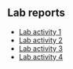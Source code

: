 ## Lab reports

- [Lab activity 1](https://github.com/scratcher221/iot_portfolio/blob/master/team/1/lab.md)
- [Lab activity 2](https://github.com/scratcher221/iot_portfolio/blob/master/team/2/lab.md)
- [Lab activity 3](https://github.com/scratcher221/iot_portfolio/blob/master/team/3/lab.md)
- [Lab activity 4](https://github.com/scratcher221/iot_portfolio/blob/master/team/4/lab.md)
